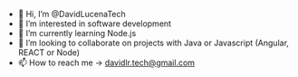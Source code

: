 - 👋 Hi, I’m @DavidLucenaTech
- 👀 I’m interested in software development
- 🌱 I’m currently learning Node.js
- 💞️ I’m looking to collaborate on projects with Java or Javascript (Angular, REACT or Node)
- 📫 How to reach me -> davidlr.tech@gmail.com

<!---
DavidLucenaTech/DavidLucenaTech is a ✨ special ✨ repository because its `README.md` (this file) appears on your GitHub profile.
You can click the Preview link to take a look at your changes.
--->
